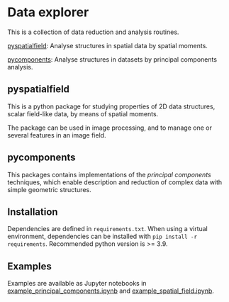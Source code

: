 

# Data explorer

This is a collection of data reduction and analysis routines.  

[pyspatialfield](#pyspatialfield): Analyse structures in spatial data by spatial moments.

[pycomponents](#pycomponents): Analyse structures in datasets by principal components analysis.


## pyspatialfield

This is a python package for studying properties of 2D data structures, scalar field-like data, by means of spatial moments.

The package can be used in image processing, and to manage one or several features in an image field.


## pycomponents

This packages contains implementations of the *principal components* techniques, which enable description and reduction of complex data with simple geometric structures.   

## Installation

Dependencies are defined in `requirements.txt`. When using a virtual environment, dependencies can be installed with `pip install -r requirements`. Recommended python version is >= 3.9.  

## Examples

Examples are available as Jupyter notebooks in [example_principal_components.ipynb](example_principal_components.ipynb) and [example_spatial_field.ipynb](example_spatial_field.ipynb). 
 
